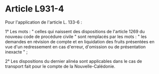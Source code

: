 # Article L931-4

Pour l'application de l'article L. 133-6 :

1° Les mots : " celles qui naissent des dispositions de l'article 1269 du nouveau code de procédure civile " sont remplacés par les mots : " les demandes en révision de compte et en liquidation des fruits présentées en vue d'un redressement en cas d'erreur, d'omission ou de présentation inexacte " ;

2° Les dispositions du dernier alinéa sont applicables dans le cas de transport fait pour le compte de la Nouvelle-Calédonie.
